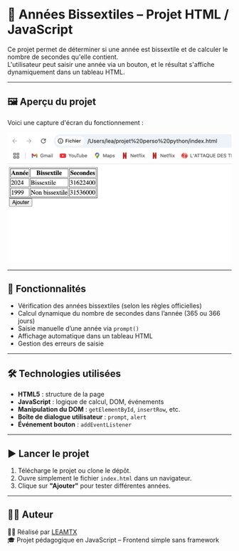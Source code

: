 
# 📆 Années Bissextiles – Projet HTML / JavaScript

Ce projet permet de déterminer si une année est bissextile et de calculer le nombre de secondes qu'elle contient.  
L'utilisateur peut saisir une année via un bouton, et le résultat s'affiche dynamiquement dans un tableau HTML.

---

## 🖼️ Aperçu du projet

Voici une capture d'écran du fonctionnement :

![Aperçu du projet](./tableauanneejs.png)

---

## 🚀 Fonctionnalités

- Vérification des années bissextiles (selon les règles officielles)
- Calcul dynamique du nombre de secondes dans l’année (365 ou 366 jours)
- Saisie manuelle d’une année via `prompt()`
- Affichage automatique dans un tableau HTML
- Gestion des erreurs de saisie

---

## 🛠️ Technologies utilisées

- **HTML5** : structure de la page
- **JavaScript** : logique de calcul, DOM, événements
- **Manipulation du DOM** : `getElementById`, `insertRow`, etc.
- **Boîte de dialogue utilisateur** : `prompt`, `alert`
- **Événement bouton** : `addEventListener`

---

## ▶️ Lancer le projet

1. Télécharge le projet ou clone le dépôt.
2. Ouvre simplement le fichier `index.html` dans un navigateur.
3. Clique sur **"Ajouter"** pour tester différentes années.

---

## 🧑‍💻 Auteur

👩‍💻 Réalisé par [LEAMTX](https://github.com/LEAMTX)  
🎓 Projet pédagogique en JavaScript – Frontend simple sans framework
